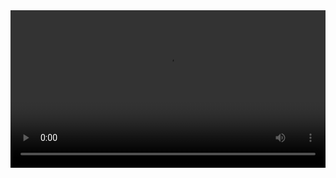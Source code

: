 <video width="100%" controls autoplay controlslist="nodownload nofullscreen noremoteplayback" disablePictureInPicture>
  <source src="https://api.keepwork.com/ts-storage/siteFiles/17078/raw#1601027905897session88.webm" type="video/webm">
  <source src="https://api.keepwork.com/ts-storage/siteFiles/17079/raw#1601027916785session88_small.mp4" type="video/mp4" />
   
  你的浏览器不支持播放
</video>
<style>
video::-webkit-media-controls-fullscreen-button { display: none; } 
</style>